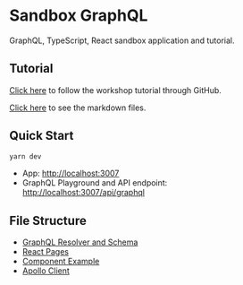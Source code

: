 # Sandbox GraphQL

GraphQL, TypeScript, React sandbox application and tutorial.

## Tutorial

[Click here](https://github.com/maapteh/sandbox-graphql/wiki) to follow the workshop tutorial through GitHub.

[Click here](./internals/wiki/index.md) to see the markdown files.

## Quick Start

```sh
yarn dev
```

-   App: <http://localhost:3007>
-   GraphQL Playground and API endpoint: <http://localhost:3007/api/graphql>

## File Structure

-   [GraphQL Resolver and Schema](./pages/api/graphql/index.ts)
-   [React Pages](./pages/index.tsx)
-   [Component Example](./modules/simple/simple.tsx)
-   [Apollo Client](./lib/apollo.tsx)
